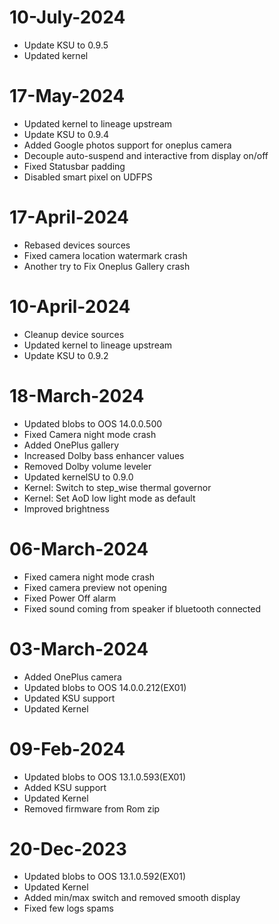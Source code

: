 # 10-July-2024
- Update KSU to 0.9.5
- Updated kernel

# 17-May-2024
- Updated kernel to lineage upstream
- Update KSU to 0.9.4
- Added Google photos support for oneplus camera
- Decouple auto-suspend and interactive from display on/off
- Fixed Statusbar padding
- Disabled smart pixel on UDFPS

# 17-April-2024
- Rebased devices sources
- Fixed camera location watermark crash
- Another try to Fix Oneplus Gallery crash

# 10-April-2024
- Cleanup device sources
- Updated kernel to lineage upstream
- Update KSU to 0.9.2

# 18-March-2024
- Updated blobs to OOS 14.0.0.500
- Fixed Camera night mode crash
- Added OnePlus gallery
- Increased Dolby bass enhancer values
- Removed Dolby volume leveler
- Updated kernelSU to 0.9.0
- Kernel: Switch to step_wise thermal governor
- Kernel: Set AoD low light mode as default
- Improved brightness

# 06-March-2024

- Fixed camera night mode crash
- Fixed camera preview not opening
- Fixed Power Off alarm
- Fixed sound coming from speaker if bluetooth connected

# 03-March-2024

- Added OnePlus camera
- Updated blobs to OOS 14.0.0.212(EX01)
- Updated KSU support
- Updated Kernel

# 09-Feb-2024

- Updated blobs to OOS 13.1.0.593(EX01)
- Added KSU support
- Updated Kernel
- Removed firmware from Rom zip
 
# 20-Dec-2023

- Updated blobs to OOS 13.1.0.592(EX01)
- Updated Kernel
- Added min/max switch and removed smooth display
- Fixed few logs spams


